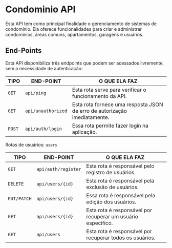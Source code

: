 # Condominio API
Esta API tem como principal finalidade o gerenciamento de sistemas de condomínio. Ela oferece funcionalidades para criar e administrar condomínios, áreas comuns, apartamentos, garagens e usuários.

## End-Points

Esta API disponibiliza três endpoints que podem ser acessados livremente, sem a necessidade de autenticação:

| TIPO | END-POINT | O QUE ELA FAZ |
|-----------------------|-----------------------|-----------------------|
| `GET`    | `api/ping`     |Esta rota serve para verificar o funcionamento da API.|
| `GET`   | `api/unauthorized`     |Esta rota fornece uma resposta JSON de erro de autorização imediatamente.|
| `POST`     | `api/auth/login `    |Essa rota permite fazer login na aplicação.|

Rotas de usuários: `users`

| TIPO | END-POINT | O QUE ELA FAZ |
|-----------------------|-----------------------|-----------------------|
| `GET`    | `api/auth/register`     |Esta rota é responsável pelo registro de usuários.|
| `DELETE`   | `api/users/{id}`     |Esta rota é responsável pela exclusão de usuários.|
| `PUT/PATCH`     | `api/users/{id} `    |Essa rota é responsável pela edição dos usuários.|
| `GET`     | `api/users/{id} `    |Esta rota é responsável por recuperar um usuário específico.|
| `GET`     | `api/users`    |Esta rota é responsável por recuperar todos os usuários.|
